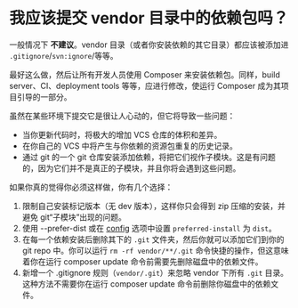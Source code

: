 # 我应该提交 vendor 目录中的依赖包吗？

一般情况下 **不建议**。vendor 目录（或者你安装依赖的其它目录）都应该被添加进 `.gitignore`/`svn:ignore`/等等。

最好这么做，然后让所有开发人员使用 Composer 来安装依赖包。同样，build server、CI、deployment tools 等等，应进行修改，使运行 Composer 成为其项目引导的一部分。

虽然在某些环境下提交它是很让人心动的，但它将导致一些问题：

*   当你更新代码时，将极大的增加 VCS 仓库的体积和差异。
*   在你自己的 VCS 中将产生与你依赖的资源包重复的历史记录。
*   通过 git 的一个 git 仓库安装添加依赖，将把它们视作子模块。这是有问题的，因为它们并不是真正的子模块，并且你将会遇到这些问题。

如果你真的觉得你必须这样做，你有几个选择：

1.  限制自己安装标记版本（无 dev 版本），这样你只会得到 zip 压缩的安装，并避免 git“子模块”出现的问题。
2.  使用 --prefer-dist 或在 [config](framework.md) 选项中设置 `preferred-install` 为 `dist`。
3.  在每一个依赖安装后删除其下的 `.git` 文件夹，然后你就可以添加它们到你的 git repo 中。你可以运行 `rm -rf vendor/**/.git` 命令快捷的操作，但这意味着你在运行 composer update 命令前需要先删除磁盘中的依赖文件。
4.  新增一个 .gitignore 规则（`vendor/.git`）来忽略 vendor 下所有 `.git` 目录。这种方法不需要你在运行 composer update 命令前删除你磁盘中的依赖文件。